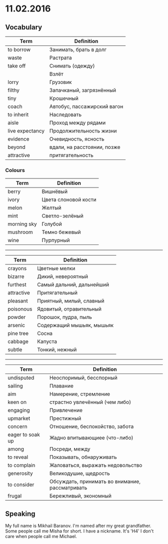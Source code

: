 # 11.02.2016

## Vocabulary

| Term | Definition |
|------|------------|
|to borrow | Занимать, брать в долг |
|waste | Растрата |
|take off | Снимать (одежду) |
|         | Взлёт |
|lorry | Грузовик |
|filthy | Запачканый, загрязнённый |
|tiny | Крошечный |
|coach | Автобус, пассажирский вагон |
|to inherit | Наследовать |
|aisle | Проход между рядами |
|live expectancy | Продолжительность жизни |
|evidence | Очевидность, ясность |
|beyond | вдали, на расстоянии, позже |
|attractive | притягательность |

### Colours

| Term | Definition |
|------|------------|
|berry | Вишнёвый |
|ivory | Цвета слоновой кости |
|melon | Желтый |
|mint | Светло-зелёный |
|morning sky | Голубой |
|mushroom | Темно бежевый |
|wine | Пурпурный |

----

| Term | Definition |
|------|------------|
|crayons | Цветные мелки |
|bizarre | Дикий, невероятный |
|furthest | Самый дальний, дальнейший |
|attractive | Притягательный |
|pleasant | Приятный, милый, славный |
|poisonous | Ядовитый, отравительный |
|powder | Порошок, пудра, пыль |
|arsenic | Содержащий мышьяк, мышьяк |
|pine tree | Сосна |
|cabbage | Капуста |
|subtle | Тонкий, нежный |

----

| Term | Definition |
|------|------------|
|undisputed | Неоспоримый, бесспорный |
|sailing | Плавание |
|aim | Намерение, стремление |
|keen on | 	страстно увлечённый (чем либо) |
|engaging | Привлечение |
|upmarket | Престижный |
|concern | Отношение, беспокойство, забота |
|eager to soak up | Жадно впитывающиее (что-либо) |
|among | Посреди, между |
|to reveal | Показывать, обнаруживать |
|to complain | Жаловаться, выражать недовольство |
|generosity | Великодушие, щедрость |
|to consider | Обсуждать, принимать во внимание, рассматривать |
|frugal | Бережливый, экономный |,

## Speaking

My full name is Mikhail Baranov.
I'm named after my great grandfather.
Some people call me Misha for short.
I have a nickname. It's 'H4'
I don't care when people call me Michael.
